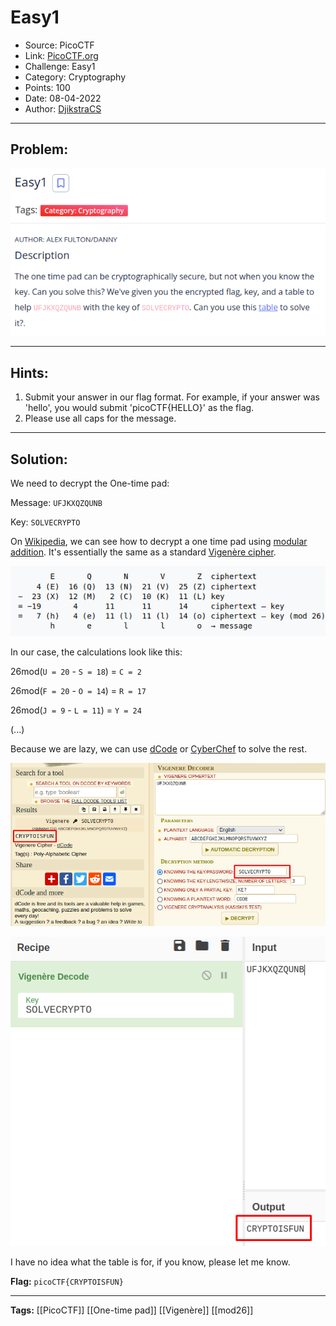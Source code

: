 # Easy1
* Source: PicoCTF
* Link: [PicoCTF.org](https://picoctf.org/)
* Challenge: Easy1
* Category: Cryptography
* Points: 100
* Date: 08-04-2022
* Author: [DjikstraCS](https://github.com/DjikstraCS)

---
## Problem:
![](./attachments/Pasted%20image%2020220408204942.png)

---
## Hints:
1. Submit your answer in our flag format. For example, if your answer was 'hello', you would submit 'picoCTF{HELLO}' as the flag.
2. Please use all caps for the message.

---
## Solution:
We need to decrypt the One-time pad:

Message: `UFJKXQZQUNB`

Key: `SOLVECRYPTO`

On [Wikipedia](https://en.wikipedia.org/wiki/One-time_pad#Example), we can see how to decrypt a one time pad using [modular addition](https://en.wikipedia.org/wiki/Modular_arithmetic). It's essentially the same as a standard [Vigenère cipher](https://en.wikipedia.org/wiki/Vigen%C3%A8re_cipher).

![](./attachments/Pasted%20image%2020220408220014.png)

In our case, the calculations look like this:

26mod(`U = 20` - `S = 18`) = `C = 2` 

26mod(`F = 20` - `O = 14`) = `R = 17` 

26mod(`J = 9` - `L = 11`) = `Y = 24` 

(...)

Because we are lazy, we can use [dCode](https://www.dcode.fr/) or [CyberChef](https://gchq.github.io/CyberChef/) to solve the rest.

![](./attachments/Pasted%20image%2020220408221029.png)

![](./attachments/Pasted%20image%2020220408221216.png)

I have no idea what the table is for, if you know, please let me know.

**Flag:** `picoCTF{CRYPTOISFUN}`

---
**Tags:** [[PicoCTF]] [[One-time pad]] [[Vigenère]] [[mod26]]